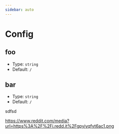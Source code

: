 ```yaml
---
sidebar: auto
---
```


# Config

## foo

- Type: `string`
- Default: `/`

## bar

- Type: `string`
- Default: `/`


sdfsd

<!-- power generation -->
https://www.reddit.com/media?url=https%3A%2F%2Fi.redd.it%2Fgpyiyqfyt6ac1.png